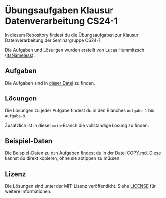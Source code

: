 # Übungsaufgaben Klausur Datenverarbeitung CS24-1

In diesem Repository findest du die Übungsaufgaben zur Klausur Datenverarbeitung der Seminargruppe CS24-1.

Die Aufgaben und Lösungen wurden erstellt von Lucas Hummitzsch ([ItsNameless](https://social.itsnameless.de)).

## Aufgaben

Die Aufgaben sind in [dieser Datei](AUFGABEN.md) zu finden.

## Lösungen

Die Lösungen zu jeder Aufgabe findest du in den Branches `Aufgabe-1` bis `Aufgabe-9`.

Zusätzlich ist in dieser `main`-Branch die vollständige Lösung zu finden.

## Beispiel-Daten

Die Beispiel-Daten zu den Aufgaben findest du in der Datei [COPY.md](COPY.md). Diese kannst du direkt kopieren, ohne sie abtippen zu müssen.

## Lizenz

Die Lösungen sind unter der MIT-Lizenz veröffentlicht. Siehe [LICENSE](LICENSE) für weitere Informationen.